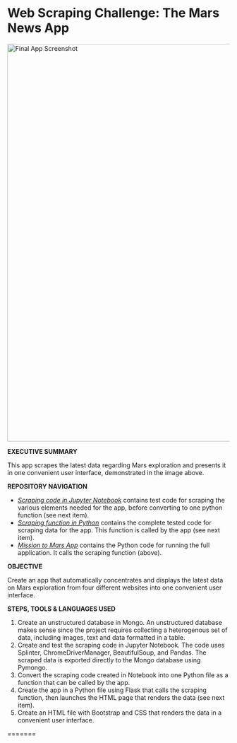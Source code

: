# Web Scraping Challenge: The Mars News App

<a href="https://github.com/kennethcandersen/web-scraping-challenge/blob/main/screenshot_of_final_app.png" target="_blank"><img width="900" alt="Final App Screenshot" src="https://github.com/kennethcandersen/web-scraping-challenge/blob/main/screenshot_of_final_app.png"></a>

**EXECUTIVE SUMMARY**

This app scrapes the latest data regarding Mars exploration and presents it in one convenient user interface, demonstrated in the image above.


**REPOSITORY NAVIGATION**

* [*Scraping code in Jupyter Notebook*](https://github.com/kennethcandersen/web-scraping-challenge/blob/main/Missions_to_Mars/mission_to_mars.ipynb) contains test code for scraping the various elements needed for the app, before converting to one python function (see next item).
* [*Scraping function in Python*](https://github.com/kennethcandersen/web-scraping-challenge/blob/main/Missions_to_Mars/scrape_mars.py) contains the complete tested code for scraping data for the app. This function is called by the app (see next item). 
* [*Mission to Mars App*](https://github.com/kennethcandersen/web-scraping-challenge/blob/main/Missions_to_Mars/mission_to_mars_app.py) contains the Python code for running the full application. It calls the scraping function (above).

**OBJECTIVE**

Create an app that automatically concentrates and displays the latest data on Mars exploration from four different websites into one convenient user interface. 


**STEPS, TOOLS & LANGUAGES USED**

1. Create an unstructured database in Mongo. An unstructured database makes sense since the project requires collecting a heterogenous set of data, including images, text and data formatted in a table. 
2. Create and test the scraping code in Jupyter Notebook. The code uses Splinter, ChromeDriverManager, BeautifulSoup, and Pandas. The scraped data is exported directly to the Mongo database using Pymongo. 
3. Convert the scraping code created in Notebook into one Python file as a function that can be called by the app. 
4. Create the app in a Python file using Flask that calls the scraping function, then launches the HTML page that renders the data (see next item).
5. Create an HTML file with Bootstrap and CSS that renders the data in a convenient user interface. 

=======


